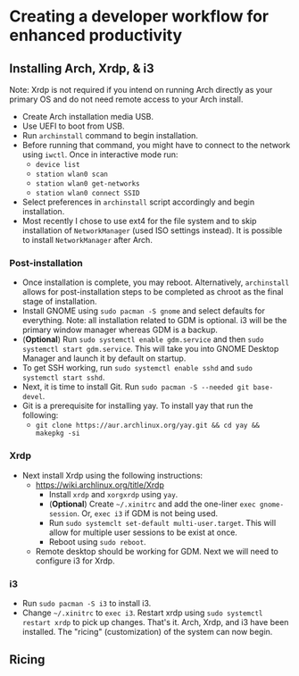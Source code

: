 # Creating a developer workflow for enhanced productivity
## Installing Arch, Xrdp, & i3
Note: Xrdp is not required if you intend on running Arch directly as your primary OS and do not need remote access to your Arch install.
- Create Arch installation media USB.
- Use UEFI to boot from USB.
- Run `archinstall` command to begin installation.
- Before running that command, you might have to connect to the network using `iwctl`. Once in interactive mode run:
  - `device list`
  - `station wlan0 scan`
  - `station wlan0 get-networks`
  - `station wlan0 connect SSID`
- Select preferences in `archinstall` script accordingly and begin installation.
- Most recently I chose to use ext4 for the file system and to skip installation of `NetworkManager` (used ISO settings instead). It is possible to install `NetworkManager` after Arch.
### Post-installation
- Once installation is complete, you may reboot. Alternatively, `archinstall` allows for post-installation steps to be completed as chroot as the final stage of installation.
- Install GNOME using `sudo pacman -S gnome` and select defaults for everything. Note: all installation related to GDM is optional. i3 will be the primary window manager whereas GDM is a backup.
- (**Optional**) Run `sudo systemctl enable gdm.service` and then `sudo systemctl start gdm.service`. This will take you into GNOME Desktop Manager and launch it by default on startup.
- To get SSH working, run `sudo systemctl enable sshd` and `sudo systemctl start sshd`.
- Next, it is time to install Git. Run `sudo pacman -S --needed git base-devel`.
- Git is a prerequisite for installing yay. To install yay that run the following:
  - `git clone https://aur.archlinux.org/yay.git && cd yay && makepkg -si`
### Xrdp
- Next install Xrdp using the following instructions:
  - https://wiki.archlinux.org/title/Xrdp
    - Install `xrdp` and `xorgxrdp` using `yay`.
    - (**Optional**) Create `~/.xinitrc` and add the one-liner `exec gnome-session`. Or, `exec i3` if GDM is not being used.
    - Run `sudo systemclt set-default multi-user.target`. This will allow for multiple user sessions to be exist at once.
    - Reboot using `sudo reboot`.
  - Remote desktop should be working for GDM. Next we will need to configure i3 for Xrdp.
### i3
- Run `sudo pacman -S i3` to install i3.
- Change `~/.xinitrc` to `exec i3`. Restart xrdp using `sudo systemctl restart xrdp` to pick up changes.
That's it. Arch, Xrdp, and i3 have been installed. The "ricing" (customization) of the system can now begin.
## Ricing
